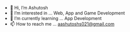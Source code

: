 - 👋 Hi, I’m Ashutosh
- 👀 I’m interested in ... Web, App and Game Development
- 🌱 I’m currently learning ... App Development
- 📫 How to reach me ... aashutoshs021@gmail.com  

<!---
aashutoshs021/aashutoshs021 is a ✨ special ✨ repository because its `README.md` (this file) appears on your GitHub profile.
You can click the Preview link to take a look at your changes.
--->
